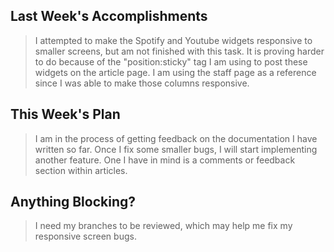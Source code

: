 ## Last Week's Accomplishments

> I attempted to make the Spotify and Youtube widgets responsive to smaller screens, but am not finished with this task. It is proving harder to do because of the "position:sticky" tag I am using to post these widgets on the article page. I am using the staff page as a reference since I was able to make those columns responsive.

## This Week's Plan

> I am in the process of getting feedback on the documentation I have written so far. Once I fix some smaller bugs, I will start implementing another feature. One I have in mind is a comments or feedback section within articles.

## Anything Blocking?

> I need my branches to be reviewed, which may help me fix my responsive screen bugs.
